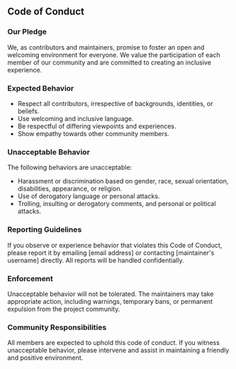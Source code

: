 ## Code of Conduct

### Our Pledge

We, as contributors and maintainers, promise to foster an open and welcoming environment for everyone. We value the participation of each member of our community and are committed to creating an inclusive experience.

### Expected Behavior

- Respect all contributors, irrespective of backgrounds, identities, or beliefs.
- Use welcoming and inclusive language.
- Be respectful of differing viewpoints and experiences.
- Show empathy towards other community members.

### Unacceptable Behavior

The following behaviors are unacceptable:

- Harassment or discrimination based on gender, race, sexual orientation, disabilities, appearance, or religion.
- Use of derogatory language or personal attacks.
- Trolling, insulting or derogatory comments, and personal or political attacks.

### Reporting Guidelines

If you observe or experience behavior that violates this Code of Conduct, please report it by emailing [email address] or contacting [maintainer's username] directly. All reports will be handled confidentially.

### Enforcement

Unacceptable behavior will not be tolerated. The maintainers may take appropriate action, including warnings, temporary bans, or permanent expulsion from the project community.

### Community Responsibilities

All members are expected to uphold this code of conduct. If you witness unacceptable behavior, please intervene and assist in maintaining a friendly and positive environment.
